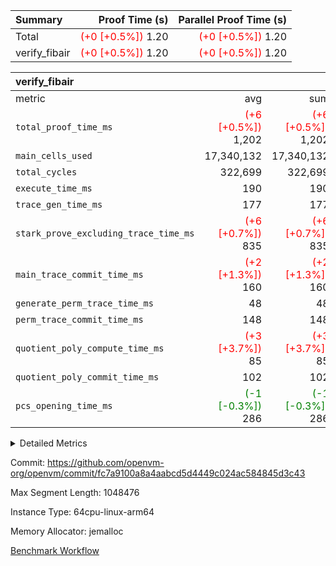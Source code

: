 | Summary | Proof Time (s) | Parallel Proof Time (s) |
|:---|---:|---:|
| Total | <span style='color: red'>(+0 [+0.5%])</span> 1.20 | <span style='color: red'>(+0 [+0.5%])</span> 1.20 |
| verify_fibair | <span style='color: red'>(+0 [+0.5%])</span> 1.20 | <span style='color: red'>(+0 [+0.5%])</span> 1.20 |


| verify_fibair |||||
|:---|---:|---:|---:|---:|
|metric|avg|sum|max|min|
| `total_proof_time_ms ` | <span style='color: red'>(+6 [+0.5%])</span> 1,202 | <span style='color: red'>(+6 [+0.5%])</span> 1,202 | <span style='color: red'>(+6 [+0.5%])</span> 1,202 | <span style='color: red'>(+6 [+0.5%])</span> 1,202 |
| `main_cells_used     ` |  17,340,132 |  17,340,132 |  17,340,132 |  17,340,132 |
| `total_cycles        ` |  322,699 |  322,699 |  322,699 |  322,699 |
| `execute_time_ms     ` |  190 |  190 |  190 |  190 |
| `trace_gen_time_ms   ` |  177 |  177 |  177 |  177 |
| `stark_prove_excluding_trace_time_ms` | <span style='color: red'>(+6 [+0.7%])</span> 835 | <span style='color: red'>(+6 [+0.7%])</span> 835 | <span style='color: red'>(+6 [+0.7%])</span> 835 | <span style='color: red'>(+6 [+0.7%])</span> 835 |
| `main_trace_commit_time_ms` | <span style='color: red'>(+2 [+1.3%])</span> 160 | <span style='color: red'>(+2 [+1.3%])</span> 160 | <span style='color: red'>(+2 [+1.3%])</span> 160 | <span style='color: red'>(+2 [+1.3%])</span> 160 |
| `generate_perm_trace_time_ms` |  48 |  48 |  48 |  48 |
| `perm_trace_commit_time_ms` |  148 |  148 |  148 |  148 |
| `quotient_poly_compute_time_ms` | <span style='color: red'>(+3 [+3.7%])</span> 85 | <span style='color: red'>(+3 [+3.7%])</span> 85 | <span style='color: red'>(+3 [+3.7%])</span> 85 | <span style='color: red'>(+3 [+3.7%])</span> 85 |
| `quotient_poly_commit_time_ms` |  102 |  102 |  102 |  102 |
| `pcs_opening_time_ms ` | <span style='color: green'>(-1 [-0.3%])</span> 286 | <span style='color: green'>(-1 [-0.3%])</span> 286 | <span style='color: green'>(-1 [-0.3%])</span> 286 | <span style='color: green'>(-1 [-0.3%])</span> 286 |



<details>
<summary>Detailed Metrics</summary>

|  | verify_program_compile_ms | total_cells | stark_prove_excluding_trace_time_ms | quotient_poly_compute_time_ms | quotient_poly_commit_time_ms | perm_trace_commit_time_ms | pcs_opening_time_ms | main_trace_commit_time_ms |
| --- | --- | --- | --- | --- | --- | --- | --- |
|  | 7 | 65,536 | 37 | 1 | 6 | 0 | 21 | 7 | 

| air_name | rows | quotient_deg | main_cols | interactions | constraints | cells |
| --- | --- | --- | --- | --- | --- | --- |
| AccessAdapterAir<2> |  | 2 |  | 5 | 12 |  | 
| AccessAdapterAir<4> |  | 2 |  | 5 | 12 |  | 
| AccessAdapterAir<8> |  | 2 |  | 5 | 12 |  | 
| FibonacciAir | 32,768 | 1 | 2 |  | 5 | 65,536 | 
| FriReducedOpeningAir |  | 2 |  | 39 | 71 |  | 
| JalRangeCheckAir |  | 2 |  | 9 | 14 |  | 
| NativePoseidon2Air<BabyBearParameters>, 1> |  | 2 |  | 136 | 572 |  | 
| PhantomAir |  | 2 |  | 3 | 5 |  | 
| ProgramAir |  | 1 |  | 1 | 4 |  | 
| VariableRangeCheckerAir |  | 1 |  | 1 | 4 |  | 
| VmAirWrapper<AluNativeAdapterAir, FieldArithmeticCoreAir> |  | 2 |  | 15 | 27 |  | 
| VmAirWrapper<BranchNativeAdapterAir, BranchEqualCoreAir<1> |  | 2 |  | 11 | 25 |  | 
| VmAirWrapper<NativeAdapterAir<2, 0>, PublicValuesCoreAir> |  | 2 |  | 11 | 29 |  | 
| VmAirWrapper<NativeLoadStoreAdapterAir<1>, NativeLoadStoreCoreAir<1> |  | 2 |  | 15 | 20 |  | 
| VmAirWrapper<NativeLoadStoreAdapterAir<4>, NativeLoadStoreCoreAir<4> |  | 2 |  | 15 | 20 |  | 
| VmAirWrapper<NativeVectorizedAdapterAir<4>, FieldExtensionCoreAir> |  | 2 |  | 15 | 27 |  | 
| VmConnectorAir |  | 2 |  | 5 | 11 |  | 
| VolatileBoundaryAir |  | 2 |  | 7 | 19 |  | 

| group | trace_gen_time_ms | total_proof_time_ms | total_cycles | total_cells | stark_prove_excluding_trace_time_ms | quotient_poly_compute_time_ms | quotient_poly_commit_time_ms | perm_trace_commit_time_ms | pcs_opening_time_ms | main_trace_commit_time_ms | main_cells_used | generate_perm_trace_time_ms | fri.log_blowup | execute_time_ms |
| --- | --- | --- | --- | --- | --- | --- | --- | --- | --- | --- | --- | --- | --- | --- |
| verify_fibair | 177 | 1,202 | 322,699 | 62,474,410 | 835 | 85 | 102 | 148 | 286 | 160 | 17,340,132 | 48 | 1 | 190 | 

| group | air_name | rows | prep_cols | perm_cols | main_cols | cells |
| --- | --- | --- | --- | --- | --- | --- |
| verify_fibair | AccessAdapterAir<2> | 131,072 |  | 16 | 11 | 3,538,944 | 
| verify_fibair | AccessAdapterAir<4> | 65,536 |  | 16 | 13 | 1,900,544 | 
| verify_fibair | AccessAdapterAir<8> | 128 |  | 16 | 17 | 4,224 | 
| verify_fibair | FriReducedOpeningAir | 2,048 |  | 84 | 27 | 227,328 | 
| verify_fibair | JalRangeCheckAir | 32,768 |  | 28 | 12 | 1,310,720 | 
| verify_fibair | NativePoseidon2Air<BabyBearParameters>, 1> | 32,768 |  | 312 | 398 | 23,265,280 | 
| verify_fibair | PhantomAir | 16,384 |  | 12 | 6 | 294,912 | 
| verify_fibair | ProgramAir | 8,192 |  | 8 | 10 | 147,456 | 
| verify_fibair | VariableRangeCheckerAir | 262,144 | 2 | 8 | 1 | 2,359,296 | 
| verify_fibair | VmAirWrapper<AluNativeAdapterAir, FieldArithmeticCoreAir> | 262,144 |  | 36 | 29 | 17,039,360 | 
| verify_fibair | VmAirWrapper<BranchNativeAdapterAir, BranchEqualCoreAir<1> | 32,768 |  | 28 | 23 | 1,671,168 | 
| verify_fibair | VmAirWrapper<NativeLoadStoreAdapterAir<1>, NativeLoadStoreCoreAir<1> | 65,536 |  | 40 | 21 | 3,997,696 | 
| verify_fibair | VmAirWrapper<NativeLoadStoreAdapterAir<4>, NativeLoadStoreCoreAir<4> | 32,768 |  | 40 | 27 | 2,195,456 | 
| verify_fibair | VmAirWrapper<NativeVectorizedAdapterAir<4>, FieldExtensionCoreAir> | 32,768 |  | 36 | 38 | 2,424,832 | 
| verify_fibair | VmConnectorAir | 2 | 1 | 16 | 5 | 42 | 
| verify_fibair | VolatileBoundaryAir | 65,536 |  | 20 | 12 | 2,097,152 | 

| group | trace_height_constraint | weighted_sum | threshold |
| --- | --- | --- | --- |
| verify_fibair | 0 | 1,085,444 | 2,013,265,921 | 
| verify_fibair | 1 | 5,411,200 | 2,013,265,921 | 
| verify_fibair | 2 | 542,722 | 2,013,265,921 | 
| verify_fibair | 3 | 5,476,612 | 2,013,265,921 | 
| verify_fibair | 4 | 65,536 | 2,013,265,921 | 
| verify_fibair | 5 | 12,851,850 | 2,013,265,921 | 

| trace_height_constraint | threshold |
| --- | --- |
| 0 | 2,013,265,921 | 

</details>


Commit: https://github.com/openvm-org/openvm/commit/fc7a9100a8a4aabcd5d4449c024ac584845d3c43

Max Segment Length: 1048476

Instance Type: 64cpu-linux-arm64

Memory Allocator: jemalloc

[Benchmark Workflow](https://github.com/openvm-org/openvm/actions/runs/15656036565)
